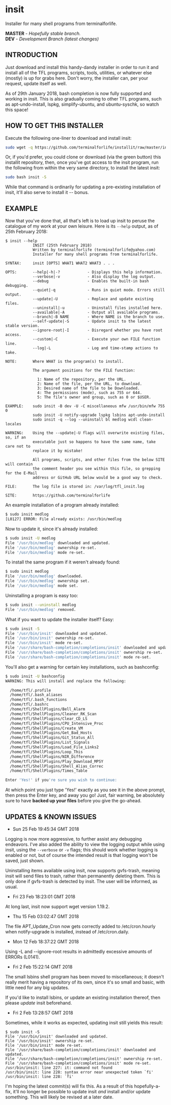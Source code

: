 # insit
Installer for many shell programs from terminalforlife.

**MASTER** - _Hopefully stable branch._\
**DEV** - _Development Branch (latest changes)_

## INTRODUCTION

Just download and install this handy-dandy installer in order to run it and install all of the TFL programs, scripts, tools, utilities, or whatever else (mostly) is up for grabs here. Don't worry, the installer can, per your request, update itself as well.

As of 29th January 2018, bash completion is now fully supported and working in insit. This is also gradually coming to other TFL programs, such as apt-undo-install, lspkg, simplify-ubuntu, and ubuntu-syschk, so watch this space!

## HOW TO GET THIS INSTALLER

Execute the following one-liner to download and install insit:

```bash
sudo wget -q https://github.com/terminalforlife/installit/raw/master/insit -O /usr/bin/insit && sudo chmod 755 /usr/bin/insit; sudo insit -S
```

Or, if you'd prefer, you could clone or download (via the green button) this installit repository, then, once you've got access to the insit program, run the following from within the very same directory, to install the latest insit:

```bash
sudo bash insit -S
```

While that command is ordinarily for updating a pre-existing installation of insit, it'll also serve to install it -- bonus.

## EXAMPLE

Now that you've done that, all that's left is to load up insit to peruse the catalogue of my work at your own leisure. Here is its `--help` output, as of 25th February 2018:

```
$ insit --help
            INSIT (25th February 2018)
            Written by terminalforlife (terminalforlife@yahoo.com)
            Installer for many shell programs from terminalforlife.

SYNTAX:     insit [OPTS] WHAT1 WHAT2 WHAT3 . . .

OPTS:       --help|-h|-?            - Displays this help information.
            --verbose|-v            - Also display the log output.
            --debug                 - Enables the built-in bash debugging.
            --quiet|-q              - Runs in quiet mode. Errors still output.
            --update|-U             - Replace and update existing files.
            --uninstall|-u          - Uninstall files installed here.
            --available|-A          - Output all available programs.
            --branch|-B NAME        - Where NAME is the branch to use.
            --self-update|-S        - Update insit to the latest stable version.
            --ignore-root|-I        - Disregard whether you have root access.
            --custom|-C             - Execute your own FILE function line.
            --log|-L                - Log and time-stamp actions to take.

NOTE:       Where WHAT is the program(s) to install.

            The argument positions for the FILE function:

              1: Name of the repository, per the URL.
              2: Name of the file, per the URL, to download.
              3: Desired name of the file to be Downloaded.
              4: The permissions (mode), such as 755 or 644.
              5: The file's owner and group, such as 0 or $USER.

EXAMPLE:    sudo insit -B dev -U -C miscellaneous mfw /usr/bin/mfw 755 0
            sudo insit -U notify-upgrade lspkg lsbins apt-undo-install
            sudo insit -q --log --uninstall bl medlog wcdl clean-locales

WARNING:    Using the --update|-U flags will overwrite existing files, so, if an
            executable just so happens to have the same name, take care not to
            replace it by mistake!

            All programs, scripts, and other files from the below SITE will contain
            the comment header you see within this file, so grepping for the E-Mail
            address or GitHub URL below would be a good way to check.

FILE:       The log file is stored in: /var/log/tfl_insit.log

SITE:       https://github.com/terminalforlife
```

An example installation of a program already installed:

```bash
$ sudo insit medlog
[L0127] ERROR: File already exists: /usr/bin/medlog
```

Now to update it, since it's already installed:

```bash
$ sudo insit -U medlog
File '/usr/bin/medlog' downloaded and updated.
File '/usr/bin/medlog' ownership re-set.
File '/usr/bin/medlog' mode re-set.
```

To install the same program if it weren't already found:

```bash
$ sudo insit medlog
File '/usr/bin/medlog' downloaded.
File '/usr/bin/medlog' ownership set.
File '/usr/bin/medlog' mode set.
```

Uninstalling a program is easy too:

```bash
$ sudo insit --uninstall medlog
File '/usr/bin/medlog' removed.
```

What if you want to update the installer itself? Easy:

```bash
$ sudo insit -S
File '/usr/bin/insit' downloaded and updated.
File '/usr/bin/insit' ownership re-set.
File '/usr/bin/insit' mode re-set.
File '/usr/share/bash-completion/completions/insit' downloaded and updated.
File '/usr/share/bash-completion/completions/insit' ownership re-set.
File '/usr/share/bash-completion/completions/insit' mode re-set.
```

You'll also get a warning for certain key installations, such as bashconfig:

```bash
$ sudo insit -U bashconfig
WARNING: This will install and replace the following:

  /home/tfl/.profile
  /home/tfl/.bash_aliases
  /home/tfl/.bash_functions
  /home/tfl/.bashrc
  /home/tfl/ShellPlugins/Bell_Alarm
  /home/tfl/ShellPlugins/Cleaner_RK_Scan
  /home/tfl/ShellPlugins/Clear_CD_LS
  /home/tfl/ShellPlugins/CPU_Intensive_Proc
  /home/tfl/ShellPlugins/Create_VM
  /home/tfl/ShellPlugins/Get_Bad_Hosts
  /home/tfl/ShellPlugins/Git_Status_All
  /home/tfl/ShellPlugins/List_Signals
  /home/tfl/ShellPlugins/Load_File_Links2
  /home/tfl/ShellPlugins/Loop_This
  /home/tfl/ShellPlugins/NIR_Difference
  /home/tfl/ShellPlugins/Play_Download_MPSY
  /home/tfl/ShellPlugins/Shell_Alias_Correc
  /home/tfl/ShellPlugins/Times_Table

Enter 'Yes!' if you're sure you wish to continue:
```

At which point you just type 'Yes!' exactly as you see it in the above prompt, then press the Enter key, and away you go! Just, fair warning, be absolutely sure to have **backed up your files** before you give the go-ahead.

## UPDATES & KNOWN ISSUES

* Sun 25 Feb 19:45:34 GMT 2018

Logging is now more aggressive, to further assist any debugging endeavors. I've also added the ability to view the logging output while using insit, using the `--verbose` or `-v` flags; this should work whether logging is enabled or not, but of course the intended result is that logging won't be saved, just shown.

Uninstalling items available using insit, now supports gvfs-trash, meaning insit will send files to trash, rather than permanently deleting them. This is only done if gvfs-trash is detected by insit. The user will be informed, as usual.

* Fri 23 Feb 18:23:01 GMT 2018

At long last, insit now support wget version 1.19.2.

* Thu 15 Feb 03:02:47 GMT 2018

The file APT_Update_Cron now gets correctly added to /etc/cron.hourly when notify-upgrade is installed, instead of /etc/cron.daily.

* Mon 12 Feb 18:37:22 GMT 2018

Using -L and --ignore-root results in admittedly excessive amounts of ERRORs (L0141).

* Fri  2 Feb 15:22:14 GMT 2018

The small lsbins shell program has been moved to miscellaneous; it doesn't really merit having a repository of its own, since it's so small and basic, with little need for any big updates.

If you'd like to install lsbins, or update an existing installation thereof, then please *update* insit beforehand.

* Fri  2 Feb 13:28:57 GMT 2018

Sometimes, while it works as expected, updating insit still yields this result:

```
$ sudo insit -S
File '/usr/bin/insit' downloaded and updated.
File '/usr/bin/insit' ownership re-set.
File '/usr/bin/insit' mode re-set.
File '/usr/share/bash-completion/completions/insit' downloaded and updated.
File '/usr/share/bash-completion/completions/insit' ownership re-set.
File '/usr/share/bash-completion/completions/insit' mode re-set.
/usr/bin/insit: line 227: it: command not found
/usr/bin/insit: line 228: syntax error near unexpected token `fi'
/usr/bin/insit: line 228: `fi'
```

I'm hoping the latest commit(s) will fix this. As a result of this hopefully-a-fix, it'll no longer be possible to update insit _and_ install and/or update something. This will likely be revised at a later date.
